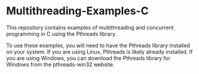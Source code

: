# Multithreading-Examples-C

This repository contains examples of multithreading and concurrent programming in C using the Pthreads library.

To use these examples, you will need to have the Pthreads library installed on your system. If you are using Linux, Pthreads is likely already installed. If you are using Windows, you can download the Pthreads library for Windows from the pthreads-win32 website.

